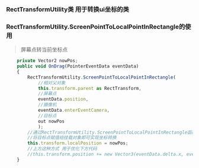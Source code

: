 ### RectTransformUtility类 用于转换ui坐标的类
### RectTransformUtility.ScreenPointToLocalPointInRectangle的使用

> 屏幕点转当前坐标点

```js
    private Vector2 nowPos;
    public void OnDrag(PointerEventData eventData)
    {
        RectTransformUtility.ScreenPointToLocalPointInRectangle(
            //相对父对象
            this.transform.parent as RectTransform,
            //屏幕点
            eventData.position,
            //摄像机
            eventData.enterEventCamera,
            //目标点
            out nowPos
            );
        //通过RectTransformUtility.ScreenPointToLocalPointInRectangle函数out出来的目标点
        //将目标点赋值给挂载对象即可实现坐标转换
        this.transform.localPosition = nowPos;
        //上方这种方式 用于优化下方代码 
        //this.transform.position += new Vector3(eventData.delta.x, eventData.delta.y, 0);
    }
```